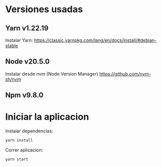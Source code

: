 # Versiones usadas

## Yarn v1.22.19

Instalar Yarn: https://classic.yarnpkg.com/lang/en/docs/install/#debian-stable

## Node v20.5.0

Instalar desde nvm (Node Version Manager) https://github.com/nvm-sh/nvm

## Npm v9.8.0

# Iniciar la aplicacion

Instalar dependencias:

```bash
yarn install
```

Correr aplicacion:

```bash
yarn start
```
